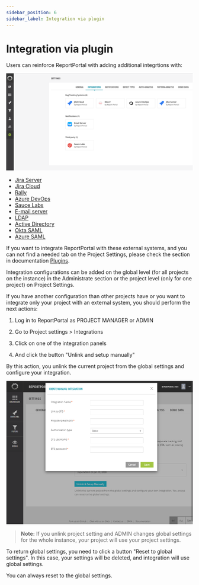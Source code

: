 ```yaml
---
sidebar_position: 6
sidebar_label: Integration via plugin
---
```


# Integration via plugin

Users can reinforce ReportPortal with adding additional integrtions with:

![Integrations](img/Integrations.png)

* [Jira Server](/plugins/JiraServer)
* [Jira Cloud](/plugins/JiraCloud)
* [Rally](/plugins/Rally)
* [Azure DevOps](/plugins/AzureDevOpsBTS)
* [Sauce Labs](/plugins/SauceLabs)
* [E-mail server](/plugins/EmailServer)
* [LDAP](/report-poral-configuration/authorization/LDAP)
* [Active Directory](/report-poral-configuration/authorization/ActiveDirectory)
* [Okta SAML](/report-poral-configuration/authorization/SAML/OktaSAML)
* [Azure SAML](/report-poral-configuration/authorization/SAML/AzureSAML)

If you want to integrate ReportPortal with these external systems, and you can not find a needed tab on the Project Settings, please check the section in documentation [Plugins](/category/plugins).

Integration configurations can be added on the global level (for all projects on the instance) in the Administrate section or the project level (only for one project) on Project Settings.

If you have another configuration than other projects have or you want to integrate only your project with an external system, you should perform the next actions:

1. Log in to ReportPortal as PROJECT MANAGER or ADMIN

2. Go to Project settings > Integrations

3. Click on one of the integration panels

4. And click the button "Unlink and setup manually"

By this action, you unlink the current project from the global settings and configure your integration.

![Unlink Global Jira Integration](img/Unlink-Global-Integration.png)

>**Note:**
> If you unlink project setting and ADMIN changes global settings for the whole instance, your project will use your project settings.

To return global settings, you need to click a button "Reset to global settings".
In this case, your settings will be deleted, and integration will use global settings.

You can always reset to the global settings.